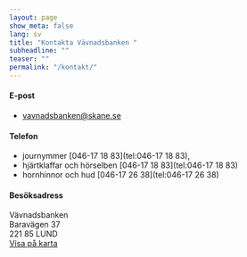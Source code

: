 ```yaml
---
layout: page
show_meta: false
lang: sv
title: "Kontakta Vävnadsbanken "
subheadline: ""
teaser: ""
permalink: "/kontakt/"
---
```


#### E-post
- [vavnadsbanken@skane.se](mailto:vavnadsbanken@skane.se) 

#### Telefon
- journymmer [046-17 18 83](tel:046-17 18 83), 
- hjärtklaffar och hörselben [046-17 18 83](tel:046-17 18 83)
- hornhinnor och hud [046-17 26 38](tel:046-17 26 38)

#### Besöksadress
Vävnadsbanken\
Baravägen 37\
221 85 LUND\
[Visa på karta](https://goo.gl/maps/SEDYia8R3gMM8YrVA)
			